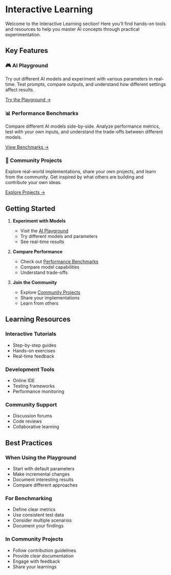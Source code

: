 # Interactive Learning

Welcome to the Interactive Learning section! Here you'll find hands-on tools and resources to help you master AI concepts through practical experimentation.

## Key Features

### 🎮 AI Playground
Try out different AI models and experiment with various parameters in real-time. Test prompts, compare outputs, and understand how different settings affect results.

[Try the Playground →](/interactive-learning/playground)

### 📊 Performance Benchmarks
Compare different AI models side-by-side. Analyze performance metrics, test with your own inputs, and understand the trade-offs between different models.

[View Benchmarks →](/interactive-learning/benchmarks)

### 🤝 Community Projects
Explore real-world implementations, share your own projects, and learn from the community. Get inspired by what others are building and contribute your own ideas.

[Explore Projects →](/interactive-learning/projects)

## Getting Started

1. **Experiment with Models**
   - Visit the [AI Playground](/interactive-learning/playground)
   - Try different models and parameters
   - See real-time results

2. **Compare Performance**
   - Check out [Performance Benchmarks](/interactive-learning/benchmarks)
   - Compare model capabilities
   - Understand trade-offs

3. **Join the Community**
   - Explore [Community Projects](/interactive-learning/projects)
   - Share your implementations
   - Learn from others

## Learning Resources

### Interactive Tutorials
- Step-by-step guides
- Hands-on exercises
- Real-time feedback

### Development Tools
- Online IDE
- Testing frameworks
- Performance monitoring

### Community Support
- Discussion forums
- Code reviews
- Collaborative learning

## Best Practices

### When Using the Playground
- Start with default parameters
- Make incremental changes
- Document interesting results
- Compare different approaches

### For Benchmarking
- Define clear metrics
- Use consistent test data
- Consider multiple scenarios
- Document your findings

### In Community Projects
- Follow contribution guidelines
- Provide clear documentation
- Engage with feedback
- Share your learnings